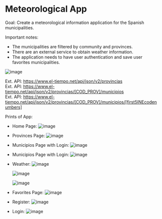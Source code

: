 #  Meteorological App

Goal: Create a meteorological information application for the Spanish municipalities. <br>

Important notes: 
- The municipalities are filtered by community and provinces.
- There are an external service to obtain weather information.
- The application needs to have user authentication and save user favorites municipalities.
  
![image](https://github.com/Kartic23/Meteorological-App/assets/105547398/7ec79416-b33e-432b-8af6-78d9f6892b8c)

Ext. API: https://www.el-tiempo.net/api/json/v2/provincias  <br>
Ext. API: https://www.el-tiempo.net/api/json/v2/provincias/[COD_PROV]/municipios <br>
Ext. API: https://www.el-tiempo.net/api/json/v2/provincias/[COD_PROV]/municipios/[first5INEcodenumbers] <br>



Prints of App:

- Home Page:
  ![image](https://github.com/Kartic23/Meteorological-App/assets/105547398/1efc3bac-e695-45fd-b185-e6585f5bbf84)

- Provinces Page:
  ![image](https://github.com/Kartic23/Meteorological-App/assets/105547398/d8bf42ee-edb0-4f43-b992-1f687534ff6b)

- Municipios Page with Login:
  ![image](https://github.com/Kartic23/Meteorological-App/assets/105547398/cb505398-394d-47b7-89ec-63024c188883)

- Municipios Page with Login:
  ![image](https://github.com/Kartic23/Meteorological-App/assets/105547398/71f38ca5-94b5-49dd-9d1d-4a20085a49ca)

- Weather:
  ![image](https://github.com/Kartic23/Meteorological-App/assets/105547398/6c0b6683-f298-43ef-a131-36797b5ce25d)

  ![image](https://github.com/Kartic23/Meteorological-App/assets/105547398/9ad5abf6-e132-4f93-805a-2c733767de41)

  ![image](https://github.com/Kartic23/Meteorological-App/assets/105547398/0df1690c-2534-445c-a1b1-780681b43b5f)

- Favorites Page:
  ![image](https://github.com/Kartic23/Meteorological-App/assets/105547398/bea27a71-4d25-4f3b-93b6-9bde50f19bfe)
  
- Register:
  ![image](https://github.com/Kartic23/Meteorological-App/assets/105547398/f52ea0d3-ce4d-4c62-928e-07b40cd58208)

- Login:
  ![image](https://github.com/Kartic23/Meteorological-App/assets/105547398/37570e1c-89ac-4483-b086-29b20315f1e7)
